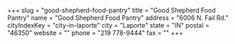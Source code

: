 +++
slug = "good-shepherd-food-pantry"
title = "Good Shepherd Food Pantry"
name = "Good Shepherd Food Pantry"
address = "6006 N. Fail Rd."
cityIndexKey = "city-in-laporte"
city = "Laporte"
state = "IN"
postal = "46350"
website = ""
phone = "219 778-9444"
fax = ""
+++
